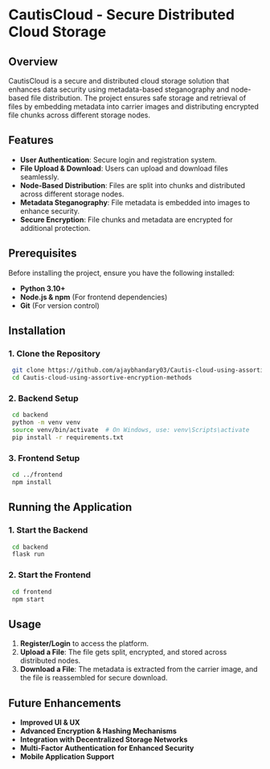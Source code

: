 # CautisCloud - Secure Distributed Cloud Storage

## Overview

CautisCloud is a secure and distributed cloud storage solution that enhances data security using metadata-based steganography and node-based file distribution. The project ensures safe storage and retrieval of files by embedding metadata into carrier images and distributing encrypted file chunks across different storage nodes.

## Features

- **User Authentication**: Secure login and registration system.
- **File Upload & Download**: Users can upload and download files seamlessly.
- **Node-Based Distribution**: Files are split into chunks and distributed across different storage nodes.
- **Metadata Steganography**: File metadata is embedded into images to enhance security.
- **Secure Encryption**: File chunks and metadata are encrypted for additional protection.

## Prerequisites

Before installing the project, ensure you have the following installed:

- **Python 3.10+**
- **Node.js & npm** (For frontend dependencies)
- **Git** (For version control)

## Installation

### **1. Clone the Repository**

```sh
 git clone https://github.com/ajaybhandary03/Cautis-cloud-using-assortive-encryption-methods.git
 cd Cautis-cloud-using-assortive-encryption-methods
```

### **2. Backend Setup**

```sh
 cd backend
 python -m venv venv
 source venv/bin/activate  # On Windows, use: venv\Scripts\activate
 pip install -r requirements.txt
```

### **3. Frontend Setup**

```sh
 cd ../frontend
 npm install
```

## Running the Application

### **1. Start the Backend**

```sh
 cd backend
 flask run
```

### **2. Start the Frontend**

```sh
 cd frontend
 npm start
```

## Usage

1. **Register/Login** to access the platform.
2. **Upload a File**: The file gets split, encrypted, and stored across distributed nodes.
3. **Download a File**: The metadata is extracted from the carrier image, and the file is reassembled for secure download.

## Future Enhancements

- **Improved UI & UX**
- **Advanced Encryption & Hashing Mechanisms**
- **Integration with Decentralized Storage Networks**
- **Multi-Factor Authentication for Enhanced Security**
- **Mobile Application Support**
